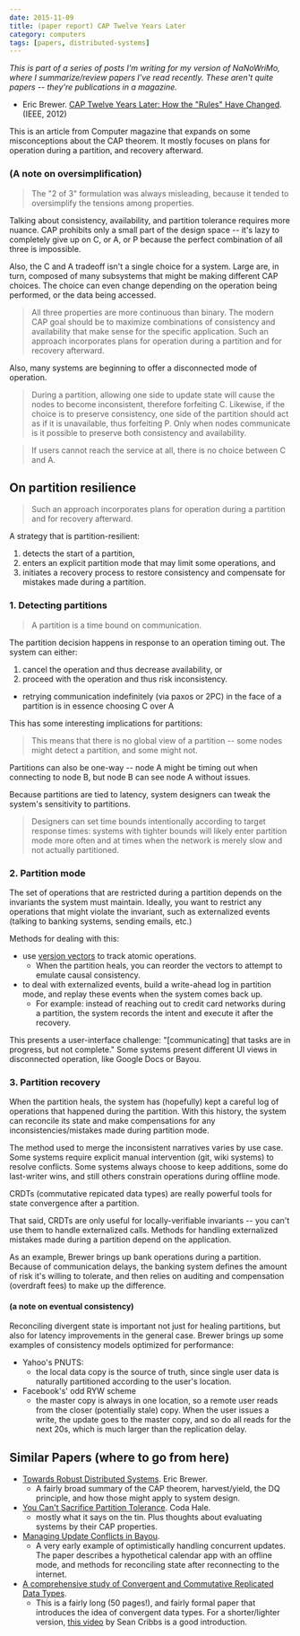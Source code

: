 ```yaml
---
date: 2015-11-09
title: (paper report) CAP Twelve Years Later
category: computers
tags: [papers, distributed-systems]
---
```


*This is part of a series of posts I'm writing for my version of NaNoWriMo, where I summarize/review papers I've read recently. These aren't quite papers -- they're publications in a magazine.*

- Eric Brewer. [CAP Twelve Years Later: How the "Rules" Have Changed][cap-twelve]. (IEEE, 2012)

This is an article from Computer magazine that expands on some misconceptions about the CAP theorem. It mostly focuses on plans for operation during a partition, and recovery afterward.

### (A note on oversimplification)

> The "2 of 3" formulation was always misleading, because it tended to oversimplify the tensions among properties.

Talking about consistency, availability, and partition tolerance requires more nuance. CAP prohibits only a small part of the design space -- it's lazy to completely give up on C, or A, or P because the perfect combination of all three is impossible.

Also, the C and A tradeoff isn't a single choice for a system. Large are, in turn, composed of many subsystems that might be making different CAP choices. The choice can even change depending on the operation being performed, or the data being accessed.

> All three properties are more continuous than binary. The modern CAP goal should be to maximize combinations of consistency and availability that make sense for the specific application. Such an approach incorporates plans for operation during a partition and for recovery afterward.

Also, many systems are beginning to offer a disconnected mode of operation.

> During a partition, allowing one side to update state will cause the nodes to become inconsistent, therefore forfeiting C. Likewise, if the choice is to preserve consistency, one side of the partition should act as if it is unavailable, thus forfeiting P. Only when nodes communicate is it possible to preserve both consistency and availability.

> If users cannot reach the service at all, there is no choice between C and A.

## On partition resilience

> Such an approach incorporates plans for operation during a partition and for recovery afterward.

A strategy that is partition-resilient:

1. detects the start of a partition, 
2. enters an explicit partition mode that may limit some operations, and 
3. initiates a recovery process to restore consistency and compensate for mistakes made during a partition.

### 1. Detecting partitions

> A partition is a time bound on communication.

The partition decision happens in response to an operation timing out. The system can either:

1. cancel the operation and thus decrease availability, or
2. proceed with the operation and thus risk inconsistency.
  - retrying communication indefinitely (via paxos or 2PC) in the face of a partition is in essence choosing C over A

This has some interesting implications for partitions:

> This means that there is no global view of a partition -- some nodes might detect a partition, and some might not.

Partitions can also be one-way -- node A might be timing out when connecting to node B, but node B can see node A without issues.

Because partitions are tied to latency, system designers can tweak the system's sensitivity to partitions.

> Designers can set time bounds intentionally according to target response times: systems with tighter bounds will likely enter partition mode more often and at times when the network is merely slow and not actually partitioned.

### 2. Partition mode

The set of operations that are restricted during a partition depends on the invariants the system must maintain. Ideally, you want to restrict any operations that might violate the invariant, such as externalized events (talking to banking systems, sending emails, etc.)

Methods for dealing with this:

- use [version vectors][version-vectors] to track atomic operations.
  - When the partition heals, you can reorder the vectors to attempt to emulate causal consistency.
- to deal with externalized events, build a write-ahead log in partition mode, and replay these events when the system comes back up.
  - For example: instead of reaching out to credit card networks during a partition, the system records the intent and execute it after the recovery.

This presents a user-interface challenge: "[communicating] that tasks are in progress, but not complete." Some systems present different UI views in disconnected operation, like Google Docs or Bayou.

### 3. Partition recovery

When the partition heals, the system has (hopefully) kept a careful log of operations that happened during the partition. With this history, the system can reconcile its state and make compensations for any inconsistencies/mistakes made during partition mode.

The method used to merge the inconsistent narratives varies by use case. Some systems require explicit manual intervention (git, wiki systems) to resolve conflicts. Some systems always choose to keep additions, some do last-writer wins, and still others constrain operations during offline mode.

CRDTs (commutative repicated data types) are really powerful tools for state convergence after a partition.

That said, CRDTs are only useful for locally-verifiable invariants -- you can't use them to handle externalized calls. Methods for handling externalized mistakes made during a partition depend on the application.

As an example, Brewer brings up bank operations during a partition. Because of communication delays, the banking system defines the amount of risk it's willing to tolerate, and then relies on auditing and compensation (overdraft fees) to make up the difference.

#### (a note on eventual consistency)

Reconciling divergent state is important not just for healing partitions, but also for latency improvements in the general case. Brewer brings up some examples of consistency models optimized for performance:

- Yahoo's PNUTS:
	- the local data copy is the source of truth, since single user data is naturally partitioned according to the user's location.
- Facebook's' odd RYW scheme
	- the master copy is always in one location, so a remote user reads from the closer (potentially stale) copy. When the user issues a write, the update goes to the master copy, and so do all reads for the next 20s, which is much larger than the replication delay.



## Similar Papers (where to go from here)

- [Towards Robust Distributed Systems][podc-keynote]. Eric Brewer.
  - A fairly broad summary of the CAP theorem, harvest/yield, the DQ principle, and how those might apply to system design.
- [You Can't Sacrifice Partition Tolerance]. Coda Hale.
  - mostly what it says on the tin. Plus thoughts about evaluating systems by their CAP properties.
- [Managing Update Conflicts in Bayou][bayou].
  - A very early example of optimistically handling concurrent updates. The paper describes a hypothetical calendar app with an offline mode, and methods for reconciling state after reconnecting to the internet.
- [A comprehensive study of
Convergent and Commutative Replicated Data Types][crdts].
  - This is a fairly long (50 pages!), and fairly formal paper that introduces the idea of convergent data types. For a shorter/lighter version, [this video][crdt-video] by Sean Cribbs is a good introduction.

[cap-twelve]: http://www.infoq.com/articles/cap-twelve-years-later-how-the-rules-have-changed
[version-vectors]: https://en.wikipedia.org/wiki/Version_vector
[podc-keynote]: https://www.cs.berkeley.edu/~brewer/cs262b-2004/PODC-keynote.pdf
[You Can't Sacrifice Partition Tolerance]: http://codahale.com/you-cant-sacrifice-partition-tolerance/
[bayou]: http://zoo.cs.yale.edu/classes/cs422/2013/bib/terry95managing.pdf
[crdts]: http://hal.upmc.fr/file/index/docid/555588/filename/techreport.pdf
[crdt-video]: https://vimeo.com/43903960

